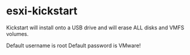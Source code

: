 # esxi-kickstart

Kickstart will install onto a USB drive and will erase ALL disks and VMFS volumes.

Default username is root
Default password is VMware!